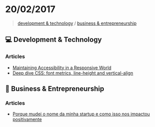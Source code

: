 # 20/02/2017

> [development & technology](#computer-development--technology) /  [business & entrepreneurship](#briefcase-business--entrepreneurship)


## :computer: Development & Technology

### Articles
- [Maintaining Accessibility in a Responsive World](https://www.filamentgroup.com/lab/accessible-responsive.html)
- [Deep dive CSS: font metrics, line-height and vertical-align](http://iamvdo.me/en/blog/css-font-metrics-line-height-and-vertical-align)


## :briefcase: Business & Entrepreneurship

### Articles
- [Porque mudei o nome da minha startup e como isso nos impactou positivamente](https://www.linkedin.com/pulse/porque-mudei-o-nome-da-minha-startup-e-como-isso-nos-rafael-heringer)
